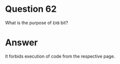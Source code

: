 
# Question 62


What is the purpose of `EXB` bit?


# Answer



It forbids execution of code from the respective page.




       